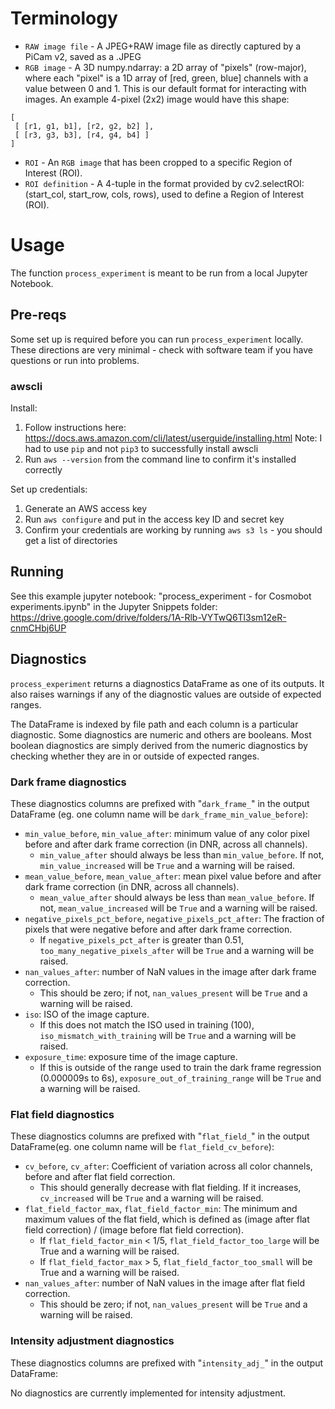# Terminology
* `RAW image file` - A JPEG+RAW image file as directly captured by a PiCam v2, saved as a .JPEG
* `RGB image` - A 3D numpy.ndarray: a 2D array of "pixels" (row-major), where each "pixel" is a 1D array of [red, green, blue] channels with a value between 0 and 1. This is our default format for interacting with images. An example 4-pixel (2x2) image would have this shape:

```
[
 [ [r1, g1, b1], [r2, g2, b2] ],
 [ [r3, g3, b3], [r4, g4, b4] ]
]
```

* `ROI` - An `RGB image` that has been cropped to a specific Region of Interest (ROI).
* `ROI definition` - A 4-tuple in the format provided by cv2.selectROI: (start_col, start_row, cols, rows), used to define a Region of Interest (ROI).


# Usage
The function `process_experiment` is meant to be run from a local Jupyter Notebook.

## Pre-reqs
Some set up is required before you can run `process_experiment` locally. These directions are very minimal - check with software team if you have questions or run into problems.

### awscli
Install:
1. Follow instructions here: https://docs.aws.amazon.com/cli/latest/userguide/installing.html
Note: I had to use `pip` and not `pip3` to successfully install awscli
2. Run `aws --version` from the command line to confirm it's installed correctly

Set up credentials:
1. Generate an AWS access key
2. Run `aws configure` and put in the access key ID and secret key
3. Confirm your credentials are working by running `aws s3 ls` - you should get a list of directories

## Running
See this example jupyter notebook: "process_experiment - for Cosmobot experiments.ipynb" in the Jupyter Snippets folder: https://drive.google.com/drive/folders/1A-Rlb-VYTwQ6Tl3sm12eR-cnmCHbj6UP


## Diagnostics

`process_experiment` returns a diagnostics DataFrame as one of its outputs.
It also raises warnings if any of the diagnostic values are outside of expected ranges.

The DataFrame is indexed by file path and each column is a particular diagnostic. Some diagnostics are numeric and others are booleans. Most boolean diagnostics are simply derived from the numeric diagnostics by checking whether they are in or outside of expected ranges.


### Dark frame diagnostics

These diagnostics columns are prefixed with "`dark_frame_`" in the output DataFrame (eg. one column name will be `dark_frame_min_value_before`):

* `min_value_before`, `min_value_after`: minimum value of any color pixel before and after dark frame correction (in DNR, across all channels).
  * `min_value_after` should always be less than `min_value_before`. If not, `min_value_increased` will be `True` and a warning will be raised.
* `mean_value_before`, `mean_value_after`: mean pixel value before and after dark frame correction (in DNR, across all channels).
  * `mean_value_after` should always be less than `mean_value_before`. If not, `mean_value_increased` will be `True` and a warning will be raised.
* `negative_pixels_pct_before`, `negative_pixels_pct_after`: The fraction of pixels that were negative before and after dark frame correction.
  * If `negative_pixels_pct_after` is greater than 0.51, `too_many_negative_pixels_after` will be `True` and a warning will be raised.
* `nan_values_after`: number of NaN values in the image after dark frame correction.
  * This should be zero; if not, `nan_values_present` will be `True` and a warning will be raised.
* `iso`: ISO of the image capture.
  * If this does not match the ISO used in training (100), `iso_mismatch_with_training` will be `True` and a warning will be raised.
* `exposure_time`: exposure time of the image capture.
  * If this is outside of the range used to train the dark frame regression (0.000009s to 6s), `exposure_out_of_training_range` will be `True` and a warning will be raised.

### Flat field diagnostics
These diagnostics columns are prefixed with "`flat_field_`" in the output DataFrame(eg. one column name will be `flat_field_cv_before`):

* `cv_before`, `cv_after`: Coefficient of variation across all color channels, before and after flat field correction.
  * This should generally decrease with flat fielding. If it increases, `cv_increased` will be `True` and a warning will be raised.
* `flat_field_factor_max`, `flat_field_factor_min`: The minimum and maximum values of the flat field, which is defined as (image after flat field correction) / (image before flat field correction).
  * If `flat_field_factor_min` < 1/5, `flat_field_factor_too_large` will be True and a warning will be raised.
  * If `flat_field_factor_max` > 5, `flat_field_factor_too_small` will be True and a warning will be raised.
* `nan_values_after`: number of NaN values in the image after flat field correction.
  * This should be zero; if not, `nan_values_present` will be `True` and a warning will be raised.

### Intensity adjustment diagnostics
These diagnostics columns are prefixed with "`intensity_adj_`" in the output DataFrame:

No diagnostics are currently implemented for intensity adjustment.
